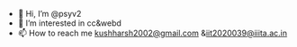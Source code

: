 - 👋 Hi, I’m @psyv2
- 👀 I’m interested in cc&webd
- 📫 How to reach me kushharsh2002@gmail.com &iit2020039@iiita.ac.in

<!---
psyv2/psyv2 is a ✨ special ✨ repository because its `README.md` (this file) appears on your GitHub profile.
You can click the Preview link to take a look at your changes.
--->
